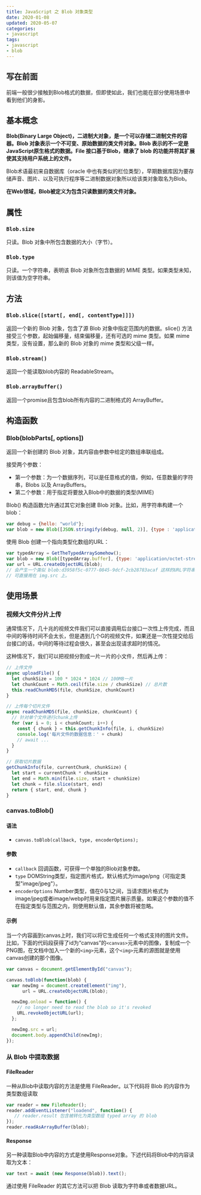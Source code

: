 ```yaml
---
title: JavaScript 之 Blob 对象类型
date: 2020-01-08
updated: 2020-05-07
categories:
- javascript
tags:
- javascript
- blob
---
```


## 写在前面

前端一般很少接触到Blob格式的数据，但即使如此，我们也能在部分使用场景中看到他们的身影。

<!-- more -->

## 基本概念

**Blob(Binary Large Object)，二进制大对象，是一个可以存储二进制文件的容器。Blob 对象表示一个不可变、原始数据的类文件对象。Blob 表示的不一定是JavaScript原生格式的数据。File 接口基于Blob，继承了 blob 的功能并将其扩展使其支持用户系统上的文件。**

Blob术语最初来自数据库（oracle 中也有类似的栏位类型），早期数据库因为要存储声音、图片、以及可执行程序等二进制数据对象所以给该类对象取名为Blob。

**在Web领域，Blob被定义为包含只读数据的类文件对象。**

## 属性

### ```Blob.size```

只读。Blob 对象中所包含数据的大小（字节）。

### ```Blob.type```

只读。一个字符串，表明该 Blob 对象所包含数据的 MIME 类型。如果类型未知，则该值为空字符串。

## 方法

### ```Blob.slice([start[, end[, contentType]]])```

返回一个新的 Blob 对象，包含了源 Blob 对象中指定范围内的数据。slice() 方法接受三个参数，起始偏移量，结束偏移量，还有可选的 mime 类型。如果 mime 类型，没有设置，那么新的 Blob 对象的 mime 类型和父级一样。

### ```Blob.stream()```

返回一个能读取blob内容的 ReadableStream。

### ```Blob.arrayBuffer()```

返回一个promise且包含blob所有内容的二进制格式的 ArrayBuffer。

## 构造函数

### Blob(blobParts[, options])

返回一个新创建的 Blob 对象，其内容由参数中给定的数组串联组成。

接受两个参数：
- 第一个参数：为一个数据序列，可以是任意格式的值，例如，任意数量的字符串，Blobs 以及 ArrayBuffers。
- 第二个参数：用于指定将要放入Blob中的数据的类型(MIME)

Blob() 构造函数允许通过其它对象创建 Blob 对象。比如，用字符串构建一个 blob：

```javascript
var debug = {hello: "world"};
var blob = new Blob([JSON.stringify(debug, null, 2)], {type : 'application/json'});
```

使用 Blob 创建一个指向类型化数组的URL：

```javascript
var typedArray = GetTheTypedArraySomehow();
var blob = new Blob([typedArray.buffer], {type: 'application/octet-stream'}); // 传入一个合适的 MIME 类型
var url = URL.createObjectURL(blob);
// 会产生一个类似 blob:d3958f5c-0777-0845-9dcf-2cb28783acaf 这样的URL字符串
// 可直接用在 img.src 上。
```

## 使用场景

### 视频大文件分片上传

通常情况下，几十兆的视频文件我们可以直接调用后台接口一次性上传完成，而且中间的等待时间不会太长，但是遇到几个G的视频文件，如果还是一次性提交给后台接口的话，中间的等待过程会很久，甚至会出现请求超时的情况。

这种情况下，我们可以把视频分割成一片一片的小文件，然后再上传：

```javascript
// 上传文件
async uploadFile() {
  let chunkSize = 100 * 1024 * 1024 // 100MB一片
  let chunkCount = Math.ceil(file.size / chunkSize) // 总片数
  this.readChunkMD5(file, chunkSize, chunkCount)
}

// 上传每个切片文件
async readChunkMD5(file, chunkSize, chunkCount) {
  // 针对单个文件进行chunk上传
  for (var i = 0; i < chunkCount; i++) {
    const { chunk } = this.getChunkInfo(file, i, chunkSize)
    console.log('每片文件的数据信息：' + chunk)
    // await ...
  }
}

// 获取切片数据
getChunkInfo(file, currentChunk, chunkSize) {
  let start = currentChunk * chunkSize
  let end = Math.min(file.size, start + chunkSize)
  let chunk = file.slice(start, end)
  return { start, end, chunk }
}
```

### canvas.toBlob()

#### 语法

- ```canvas.toBlob(callback, type, encoderOptions);```

#### 参数

- ```callback``` 回调函数，可获得一个单独的Blob对象参数。
- ```type``` DOMString类型，指定图片格式，默认格式为image/png（可指定类型"image/jpeg"）。
- ```encoderOptions``` Number类型，值在0与1之间，当请求图片格式为image/jpeg或者image/webp时用来指定图片展示质量。如果这个参数的值不在指定类型与范围之内，则使用默认值，其余参数将被忽略。

#### 示例

当一个内容画到canvas上时，我们可以将它生成任何一个格式支持的图片文件。比如，下面的代码段获得了id为“canvas”的```<canvas>```元素中的图像，复制成一个PNG图，在文档中加入一个新的```<img>```元素，这个```<img>```元素的源图就是使用canvas创建的那个图像。

```javascript
var canvas = document.getElementById("canvas");

canvas.toBlob(function(blob) {
  var newImg = document.createElement("img"),
      url = URL.createObjectURL(blob);

  newImg.onload = function() {
    // no longer need to read the blob so it's revoked
    URL.revokeObjectURL(url);
  };

  newImg.src = url;
  document.body.appendChild(newImg);
});
```

### 从 Blob 中提取数据

#### FileReader

一种从Blob中读取内容的方法是使用 FileReader。以下代码将 Blob 的内容作为类型数组读取

```javascript
var reader = new FileReader();
reader.addEventListener("loadend", function() {
   // reader.result 包含被转化为类型数组 typed array 的 blob
});
reader.readAsArrayBuffer(blob);
```

#### Response

另一种读取Blob中内容的方式是使用Response对象。下述代码将Blob中的内容读取为文本：

```javascript
var text = await (new Response(blob)).text();
```

通过使用 FileReader 的其它方法可以把 Blob 读取为字符串或者数据URL。
